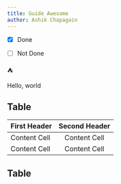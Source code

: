 ```yaml
---
title: Guide Awesome
author: Ashik Chapagain
---
```


- [X] Done
- [ ] Not Done


:tent:

<p>Hello, world</p>

<CodeRenderer />

## Table
| First Header  | Second Header |
| ------------- | :---: |
| Content Cell  | Content Cell  |
| Content Cell  | Content Cell  |

## Table
